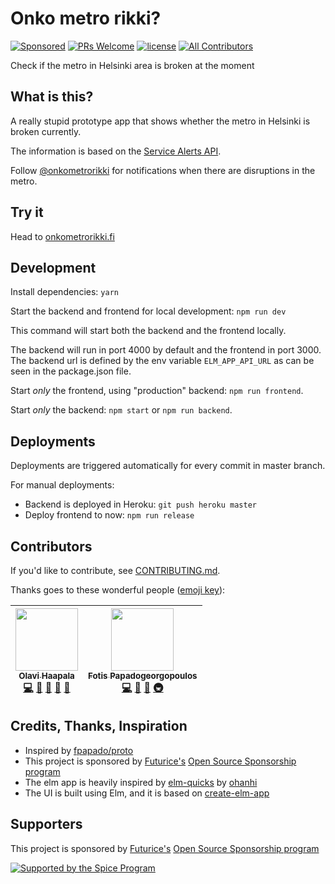# Onko metro rikki?

[![Sponsored](https://img.shields.io/badge/chilicorn-sponsored-brightgreen.svg?logo=data%3Aimage%2Fpng%3Bbase64%2CiVBORw0KGgoAAAANSUhEUgAAAA4AAAAPCAMAAADjyg5GAAABqlBMVEUAAAAzmTM3pEn%2FSTGhVSY4ZD43STdOXk5lSGAyhz41iz8xkz2HUCWFFhTFFRUzZDvbIB00Zzoyfj9zlHY0ZzmMfY0ydT0zjj92l3qjeR3dNSkoZp4ykEAzjT8ylUBlgj0yiT0ymECkwKjWqAyjuqcghpUykD%2BUQCKoQyAHb%2BgylkAyl0EynkEzmkA0mUA3mj86oUg7oUo8n0k%2FS%2Bw%2Fo0xBnE5BpU9Br0ZKo1ZLmFZOjEhesGljuzllqW50tH14aS14qm17mX9%2Bx4GAgUCEx02JySqOvpSXvI%2BYvp2orqmpzeGrQh%2Bsr6yssa2ttK6v0bKxMBy01bm4zLu5yry7yb29x77BzMPCxsLEzMXFxsXGx8fI3PLJ08vKysrKy8rL2s3MzczOH8LR0dHW19bX19fZ2dna2trc3Nzd3d3d3t3f39%2FgtZTg4ODi4uLj4%2BPlGxLl5eXm5ubnRzPn5%2Bfo6Ojp6enqfmzq6urr6%2Bvt7e3t7u3uDwvugwbu7u7v6Obv8fDz8%2FP09PT2igP29vb4%2BPj6y376%2Bu%2F7%2Bfv9%2Ff39%2Fv3%2BkAH%2FAwf%2FtwD%2F9wCyh1KfAAAAKXRSTlMABQ4VGykqLjVCTVNgdXuHj5Kaq62vt77ExNPX2%2Bju8vX6%2Bvr7%2FP7%2B%2FiiUMfUAAADTSURBVAjXBcFRTsIwHAfgX%2FtvOyjdYDUsRkFjTIwkPvjiOTyX9%2FAIJt7BF570BopEdHOOstHS%2BX0s439RGwnfuB5gSFOZAgDqjQOBivtGkCc7j%2B2e8XNzefWSu%2BsZUD1QfoTq0y6mZsUSvIkRoGYnHu6Yc63pDCjiSNE2kYLdCUAWVmK4zsxzO%2BQQFxNs5b479NHXopkbWX9U3PAwWAVSY%2FpZf1udQ7rfUpQ1CzurDPpwo16Ff2cMWjuFHX9qCV0Y0Ok4Jvh63IABUNnktl%2B6sgP%2BARIxSrT%2FMhLlAAAAAElFTkSuQmCC)](http://spiceprogram.org/oss-sponsorship)
[![PRs Welcome](https://img.shields.io/badge/PRs-welcome-brightgreen.svg)](https://github.com/olpeh/onkometrorikki/pulls)
[![license](http://img.shields.io/badge/license-MIT-brightgreen.svg?style=flat)](https://github.com/olpeh/onkometrorikki/blob/master/LICENSE)
[![All Contributors](https://img.shields.io/badge/all_contributors-2-orange.svg?style=flat-square)](#contributors)

Check if the metro in Helsinki area is broken at the moment

## What is this?

A really stupid prototype app that shows whether the metro in Helsinki is broken currently.

The information is based on the [Service Alerts API](https://digitransit.fi/en/developers/apis/4-realtime-api/service-alerts/).

Follow [@onkometrorikki](https://twitter.com/onkometrorikki) for notifications when there are disruptions in the metro.

## Try it

Head to [onkometrorikki.fi](https://onkometrorikki.fi/)

## Development

Install dependencies: `yarn`

Start the backend and frontend for local development: `npm run dev`

This command will start both the backend and the frontend locally.

The backend will run in port 4000 by default and the frontend in port 3000.
The backend url is defined by the env variable `ELM_APP_API_URL` as can be seen in the package.json file.

Start _only_ the frontend, using "production" backend: `npm run frontend`.

Start _only_ the backend: `npm start` or `npm run backend`.

## Deployments

Deployments are triggered automatically for every commit in master branch.

For manual deployments:

- Backend is deployed in Heroku: `git push heroku master`
- Deploy frontend to now: `npm run release`

## Contributors

If you'd like to contribute, see [CONTRIBUTING.md](CONTRIBUTING.md).

Thanks goes to these wonderful people ([emoji key](https://github.com/kentcdodds/all-contributors#emoji-key)):

<!-- ALL-CONTRIBUTORS-LIST:START - Do not remove or modify this section -->
<!-- prettier-ignore -->
| [<img src="https://avatars1.githubusercontent.com/u/6113341?v=4" width="100px;"/><br /><sub><b>Olavi Haapala</b></sub>](https://olpe.fi/)<br />[💻](https://github.com/olpeh/onkometrorikki/commits?author=olpeh "Code") [📖](https://github.com/olpeh/onkometrorikki/commits?author=olpeh "Documentation") [🐛](https://github.com/olpeh/onkometrorikki/issues?q=author%3Aolpeh "Bug reports") [👀](#review-olpeh "Reviewed Pull Requests") [📢](#talk-olpeh "Talks") | [<img src="https://avatars3.githubusercontent.com/u/3210764?v=4" width="100px;"/><br /><sub><b>Fotis Papadogeorgopoulos</b></sub>](http://fpapado.com)<br />[💻](https://github.com/olpeh/onkometrorikki/commits?author=fpapado "Code") [🎨](#design-fpapado "Design") [👀](#review-fpapado "Reviewed Pull Requests") [🚇](#infra-fpapado "Infrastructure (Hosting, Build-Tools, etc)") |
| :---: | :---: |

<!-- ALL-CONTRIBUTORS-LIST:END -->

## Credits, Thanks, Inspiration

- Inspired by [fpapado/proto](https://github.com/fpapado/proto)
- This project is sponsored by [Futurice's](https://futurice.com/) [Open Source Sponsorship program](http://spiceprogram.org/oss-sponsorship)
- The elm app is heavily inspired by [elm-quicks](https://github.com/ohanhi/elm-quicks/) by [ohanhi](https://github.com/ohanhi/)
- The UI is built using Elm, and it is based on [create-elm-app](https://github.com/halfzebra/create-elm-app)

## Supporters

This project is sponsored by [Futurice's](https://futurice.com/) [Open Source Sponsorship program](http://spiceprogram.org/oss-sponsorship)

[![Supported by the Spice Program](https://github.com/futurice/spiceprogram/raw/gh-pages/assets/img/logo/chilicorn_with_text-180.png)](https://spiceprogram.org)
